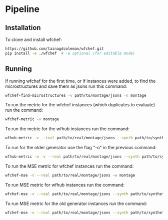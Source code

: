# Pipeline 

## Installation
To clone and install wfchef:
```bash
https://github.com/tainagdcoleman/wfchef.git
pip install -e ./wfchef  # -e optional (for editable mode)
``` 

## Running 
If running wfchef for the first time, or if instances were added, to find the microstructures and save them as jsons run this command:
```bash
wfchef-find-microstructures -v path/to/montage/jsons -n montage 
```

To run the metric for the wfchef instances (which duplicates to evaluate) run the command:
```bash
wfchef-metric -v montage 
```
To run the metric for the wfhub instances run the command:
```bash
wfhub-metric -v --real path/to/real/montage/jsons --synth path/to/synthetic/montage/jsons 
```
To run for the older generator use the flag "-o" in the previous command:
```bash
wfhub-metric -o -v --real path/to/real/montage/jsons --synth path/to/synthetic/montage/jsons 
```
To run the MSE metric for wfchef instances run the command:
```bash
wfchef-mse -v --real path/to/real/montage/jsons -w montage
```
To run MSE metric for wfhub instances run the command:
```bash
wfchef-mse -v --real path/to/real/montage/jsons --synth path/to/synthetic/montage/jsons --wf-hub
```
To run MSE metric for the old generator instances run the command:
```bash
wfchef-mse -v --real path/to/real/montage/jsons --synth path/to/synthetic/montage/jsons 
```